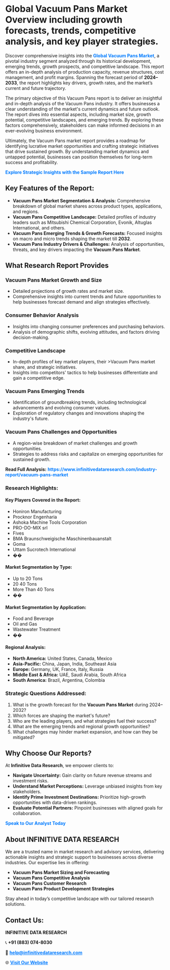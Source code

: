 <h1>Global Vacuum Pans Market Overview including growth forecasts, trends, competitive analysis, and key player strategies.</h1>
<p>
Discover comprehensive insights into the 
<a href="https://www.infinitivedataresearch.com/industry-report/vacuum-pans-market" rel="dofollow" style="color: #007BFF; text-decoration: none;"><strong>Global Vacuum Pans Market</strong></a>, a pivotal industry segment analyzed through its historical development, emerging trends, growth prospects, and competitive landscape. This report offers an in-depth analysis of production capacity, revenue structures, cost management, and profit margins. Spanning the forecast period of <strong>2024–2033</strong>, the report highlights key drivers, growth rates, and the market’s current and future trajectory.
</p>
<p>
The primary objective of this Vacuum Pans report is to deliver an insightful and in-depth analysis of the Vacuum Pans industry. It offers businesses a clear understanding of the market's current dynamics and future outlook. The report dives into essential aspects, including market size, growth potential, competitive landscapes, and emerging trends. By exploring these factors comprehensively, stakeholders can make informed decisions in an ever-evolving business environment.
</p>
<p>
Ultimately, the Vacuum Pans market report provides a roadmap for identifying lucrative market opportunities and crafting strategic initiatives that drive sustained growth. By understanding market dynamics and untapped potential, businesses can position themselves for long-term success and profitability.
</p>
<p>
<a href="https://www.infinitivedataresearch.com/request-sample/reportId=107847" style="color: #007BFF; text-decoration: none;"><strong>Explore Strategic Insights with the Sample Report Here</strong></a>
</p>

<h2>Key Features of the Report:</h2>
<ul>
<li><strong>Vacuum Pans Market Segmentation & Analysis:</strong> Comprehensive breakdown of global market shares across product types, applications, and regions.</li>
<li><strong>Vacuum Pans Competitive Landscape:</strong> Detailed profiles of industry leaders such as Mitsubishi Chemical Corporation, Evonik, Altuglas International, and others.</li>
<li><strong>Vacuum Pans Emerging Trends & Growth Forecasts:</strong> Focused insights on macro and micro trends shaping the market till <strong>2032</strong>.</li>
<li><strong>Vacuum Pans Industry Drivers & Challenges:</strong> Analysis of opportunities, threats, and key drivers impacting the <strong>Vacuum Pans Market</strong>.</li>
</ul>

<h2>What Research Report Provides</h2>
<h3>Vacuum Pans Market Growth and Size</h3>
<ul>
<li>Detailed projections of growth rates and market size.</li>
<li>Comprehensive insights into current trends and future opportunities to help businesses forecast demand and align strategies effectively.</li>
</ul>

<h3>Consumer Behavior Analysis</h3>
<ul>
<li>Insights into changing consumer preferences and purchasing behaviors.</li>
<li>Analysis of demographic shifts, evolving attitudes, and factors driving decision-making.</li>
</ul>

<h3>Competitive Landscape</h3>
<ul>
<li>In-depth profiles of key market players, their >Vacuum Pans market share, and strategic initiatives.</li>
<li>Insights into competitors' tactics to help businesses differentiate and gain a competitive edge.</li>
</ul>

<h3>Vacuum Pans Emerging Trends</h3>
<ul>
<li>Identification of groundbreaking trends, including technological advancements and evolving consumer values.</li>
<li>Exploration of regulatory changes and innovations shaping the industry's future.</li>
</ul>

<h3>Vacuum Pans Challenges and Opportunities</h3>
<ul>
<li>A region-wise breakdown of market challenges and growth opportunities.</li>
<li>Strategies to address risks and capitalize on emerging opportunities for sustained growth.</li>
</ul>
<p><strong>Read Full Analysis:</strong> <a href="https://www.infinitivedataresearch.com/industry-report/vacuum-pans-market" rel="dofollow" style="color: #007BFF; text-decoration: none;"><strong>https://www.infinitivedataresearch.com/industry-report/vacuum-pans-market</strong></a></p>
<h3>Research Highlights:</h3>
<h4>Key Players Covered in the Report:</h4>
<ul><li>Honiron Manufacturing</li><li>Procknor Engenharia</li><li>Ashoka Machine Tools Corporation</li><li>PRO-DO-MIX srl</li><li>Fives</li><li>BMA Braunschweigische Maschinenbauanstalt</li><li>Goma</li><li>Uttam Sucrotech International</li><li>��</li></ul>
<h4>Market Segmentation by Type:</h4>
<ul><li>Up to 20 Tons</li><li>20 40 Tons</li><li>More Than 40 Tons</li><li>��</li></ul>
<h4>Market Segmentation by Application:</h4>
<ul><li>Food and Beverage</li><li>Oil and Gas</li><li>Wastewater Treatment</li><li>��</li></ul>

<h4>Regional Analysis:</h4>
<ul>
<li><strong>North America:</strong> United States, Canada, Mexico</li>
<li><strong>Asia-Pacific:</strong> China, Japan, India, Southeast Asia</li>
<li><strong>Europe:</strong> Germany, UK, France, Italy, Russia</li>
<li><strong>Middle East & Africa:</strong> UAE, Saudi Arabia, South Africa</li>
<li><strong>South America:</strong> Brazil, Argentina, Colombia</li>
</ul>

<h3>Strategic Questions Addressed:</h3>
<ol>
<li>What is the growth forecast for the <strong>Vacuum Pans Market</strong> during 2024–2032?</li>
<li>Which forces are shaping the market's future?</li>
<li>Who are the leading players, and what strategies fuel their success?</li>
<li>What are the emerging trends and regional growth opportunities?</li>
<li>What challenges may hinder market expansion, and how can they be mitigated?</li>
</ol>

<h2>Why Choose Our Reports?</h2>
<p>At <strong>Infinitive Data Research</strong>, we empower clients to:</p>
<ul>
<li><strong>Navigate Uncertainty:</strong> Gain clarity on future revenue streams and investment risks.</li>
<li><strong>Understand Market Perceptions:</strong> Leverage unbiased insights from key stakeholders.</li>
<li><strong>Identify Prime Investment Destinations:</strong> Prioritize high-growth opportunities with data-driven rankings.</li>
<li><strong>Evaluate Potential Partners:</strong> Pinpoint businesses with aligned goals for collaboration.</li>
</ul>
<p><a href="https://www.infinitivedataresearch.com/industry-report/vacuum-pans-market" rel="dofollow" style="color: #007BFF; text-decoration: none;"><strong>Speak to Our Analyst Today</strong></a></p>

<h2>About INFINITIVE DATA RESEARCH</h2>
<p>We are a trusted name in market research and advisory services, delivering actionable insights and strategic support to businesses across diverse industries. Our expertise lies in offering:</p>
<ul>
<li><strong>Vacuum Pans Market Sizing and Forecasting</strong></li>
<li><strong>Vacuum Pans Competitive Analysis</strong></li>
<li><strong>Vacuum Pans Customer Research</strong></li>
<li><strong>Vacuum Pans Product Development Strategies</strong></li>
</ul>
<p>Stay ahead in today’s competitive landscape with our tailored research solutions.</p>

<h2>Contact Us:</h2>
<p><strong>INFINITIVE DATA RESEARCH</strong></p>
<p>📞 <strong>+91 (883) 074-8030</strong></p>
<p>📧 <strong><a href="mailto:help@infinitivedataresearch.com" style="color: #007BFF;">help@infinitivedataresearch.com</a></strong></p>
<p>🌐 <strong><a href="https://www.infinitivedataresearch.com" rel="dofollow" style="color: #007BFF;">Visit Our Website</a></strong></p>